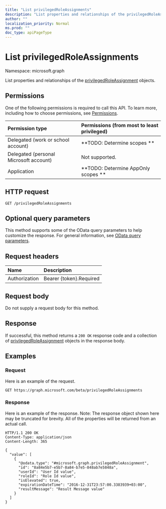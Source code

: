 ```yaml
---
title: "List privilegedRoleAssignments"
description: "List properties and relationships of the privilegedRoleAssignment objects."
author: ""
localization_priority: Normal
ms.prod: ""
doc_type: apiPageType
---
```


# List privilegedRoleAssignments

Namespace: microsoft.graph

List properties and relationships of the [privilegedRoleAssignment](../resources/privilegedroleassignment.md) objects.

## Permissions
One of the following permissions is required to call this API. To learn more, including how to choose permissions, see [Permissions](/concepts/permissions-reference.md).

|Permission type|Permissions (from most to least privileged)|
|:---|:---|
|Delegated (work or school account)|**TODO: Determine scopes **|
|Delegated (personal Microsoft account)|Not supported.|
|Application|**TODO: Determine AppOnly scopes **|

## HTTP request
<!-- {
  "blockType": "ignored"
}
-->
``` http
GET /privilegedRoleAssignments
```

## Optional query parameters
This method supports some of the OData query parameters to help customize the response. For general information, see [OData query parameters](/graph/query-parameters).

## Request headers
|Name|Description|
|:---|:---|
|Authorization|Bearer {token}.Required|

## Request body
Do not supply a request body for this method.

## Response
If successful, this method returns a `200 OK` response code and a collection of [privilegedRoleAssignment](../resources/privilegedroleassignment.md) objects in the response body.

## Examples

### Request
Here is an example of the request.
<!-- {
  "blockType": "request",
  "name": "get_privilegedroleassignment"
}
-->
``` http
GET https://graph.microsoft.com/beta/privilegedRoleAssignments
```

### Response
Here is an example of the response. Note: The response object shown here may be truncated for brevity. All of the properties will be returned from an actual call.
<!-- {
  "blockType": "response",
  "truncated": true,
  "@odata.type": "collection(microsoft.graph.privilegedroleassignment)"
}
-->
``` http
HTTP/1.1 200 OK
Content-Type: application/json
Content-Length: 365

{
  "value": [
    {
      "@odata.type": "#microsoft.graph.privilegedRoleAssignment",
      "id": "8a84e5b7-e5b7-8a84-b7e5-848ab7e5848a",
      "userId": "User Id value",
      "roleId": "Role Id value",
      "isElevated": true,
      "expirationDateTime": "2016-12-31T23:57:00.3383939+03:00",
      "resultMessage": "Result Message value"
    }
  ]
}
```

